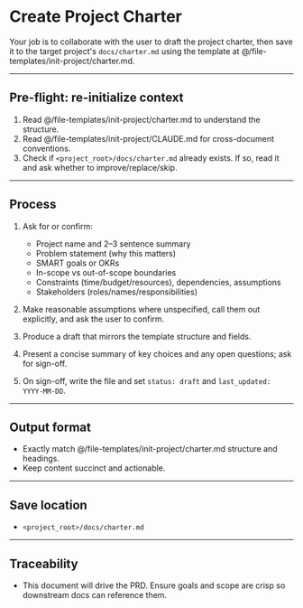 # Create Project Charter

Your job is to collaborate with the user to draft the project charter, then save it to the target project's `docs/charter.md` using the template at @/file-templates/init-project/charter.md.

---

## Pre-flight: re-initialize context
1. Read @/file-templates/init-project/charter.md to understand the structure.
2. Read @/file-templates/init-project/CLAUDE.md for cross-document conventions.
3. Check if `<project_root>/docs/charter.md` already exists. If so, read it and ask whether to improve/replace/skip.

---

## Process
1. Ask for or confirm:
   - Project name and 2–3 sentence summary
   - Problem statement (why this matters)
   - SMART goals or OKRs
   - In-scope vs out-of-scope boundaries
   - Constraints (time/budget/resources), dependencies, assumptions
   - Stakeholders (roles/names/responsibilities)

2. Make reasonable assumptions where unspecified, call them out explicitly, and ask the user to confirm.

3. Produce a draft that mirrors the template structure and fields.

4. Present a concise summary of key choices and any open questions; ask for sign-off.

5. On sign-off, write the file and set `status: draft` and `last_updated: YYYY-MM-DD`.

---

## Output format
- Exactly match @/file-templates/init-project/charter.md structure and headings.
- Keep content succinct and actionable.

---

## Save location
- `<project_root>/docs/charter.md`

---

## Traceability
- This document will drive the PRD. Ensure goals and scope are crisp so downstream docs can reference them.
